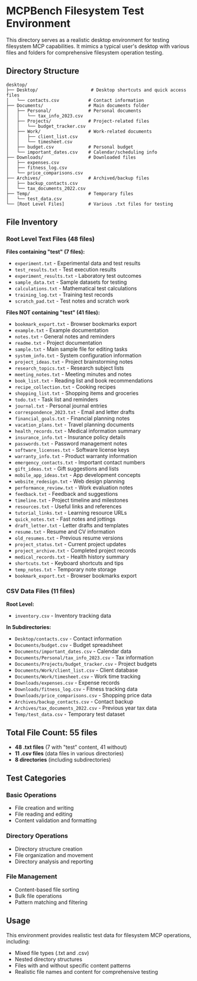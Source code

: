 # MCPBench Filesystem Test Environment

This directory serves as a realistic desktop environment for testing filesystem MCP capabilities. It mimics a typical user's desktop with various files and folders for comprehensive filesystem operation testing.

## Directory Structure

```
desktop/
├── Desktop/                    # Desktop shortcuts and quick access files
│   └── contacts.csv           # Contact information
├── Documents/                 # Main documents folder
│   ├── Personal/              # Personal documents
│   │   └── tax_info_2023.csv
│   ├── Projects/              # Project-related files
│   │   └── budget_tracker.csv
│   ├── Work/                  # Work-related documents
│   │   ├── client_list.csv
│   │   └── timesheet.csv
│   ├── budget.csv             # Personal budget
│   └── important_dates.csv    # Calendar/scheduling info
├── Downloads/                 # Downloaded files
│   ├── expenses.csv
│   ├── fitness_log.csv
│   └── price_comparisons.csv
├── Archives/                  # Archived/backup files
│   ├── backup_contacts.csv
│   └── tax_documents_2022.csv
├── Temp/                      # Temporary files
│   └── test_data.csv
└── [Root Level Files]         # Various .txt files for testing
```

## File Inventory

### Root Level Text Files (48 files)

**Files containing "test" (7 files):**
- `experiment.txt` - Experimental data and test results
- `test_results.txt` - Test execution results
- `experiment_results.txt` - Laboratory test outcomes
- `sample_data.txt` - Sample datasets for testing
- `calculations.txt` - Mathematical test calculations
- `training_log.txt` - Training test records
- `scratch_pad.txt` - Test notes and scratch work

**Files NOT containing "test" (41 files):**
- `bookmark_export.txt` - Browser bookmarks export
- `example.txt` - Example documentation
- `notes.txt` - General notes and reminders
- `readme.txt` - Project documentation
- `sample.txt` - Main sample file for editing tasks
- `system_info.txt` - System configuration information  
- `project_ideas.txt` - Project brainstorming notes
- `research_topics.txt` - Research subject lists
- `meeting_notes.txt` - Meeting minutes and notes
- `book_list.txt` - Reading list and book recommendations
- `recipe_collection.txt` - Cooking recipes
- `shopping_list.txt` - Shopping items and groceries
- `todo.txt` - Task list and reminders
- `journal.txt` - Personal journal entries
- `correspondence_2023.txt` - Email and letter drafts
- `financial_goals.txt` - Financial planning notes
- `vacation_plans.txt` - Travel planning documents
- `health_records.txt` - Medical information summary
- `insurance_info.txt` - Insurance policy details
- `passwords.txt` - Password management notes
- `software_licenses.txt` - Software license keys
- `warranty_info.txt` - Product warranty information
- `emergency_contacts.txt` - Important contact numbers
- `gift_ideas.txt` - Gift suggestions and lists
- `mobile_app_ideas.txt` - App development concepts
- `website_redesign.txt` - Web design planning
- `performance_review.txt` - Work evaluation notes
- `feedback.txt` - Feedback and suggestions
- `timeline.txt` - Project timeline and milestones
- `resources.txt` - Useful links and references
- `tutorial_links.txt` - Learning resource URLs
- `quick_notes.txt` - Fast notes and jottings
- `draft_letter.txt` - Letter drafts and templates
- `resume.txt` - Resume and CV information
- `old_resumes.txt` - Previous resume versions
- `project_status.txt` - Current project updates
- `project_archive.txt` - Completed project records
- `medical_records.txt` - Health history summary
- `shortcuts.txt` - Keyboard shortcuts and tips
- `temp_notes.txt` - Temporary note storage
- `bookmark_export.txt` - Browser bookmarks export

### CSV Data Files (11 files)

**Root Level:**
- `inventory.csv` - Inventory tracking data

**In Subdirectories:**
- `Desktop/contacts.csv` - Contact information
- `Documents/budget.csv` - Budget spreadsheet
- `Documents/important_dates.csv` - Calendar data
- `Documents/Personal/tax_info_2023.csv` - Tax information
- `Documents/Projects/budget_tracker.csv` - Project budgets
- `Documents/Work/client_list.csv` - Client database
- `Documents/Work/timesheet.csv` - Work time tracking
- `Downloads/expenses.csv` - Expense records
- `Downloads/fitness_log.csv` - Fitness tracking data
- `Downloads/price_comparisons.csv` - Shopping price data
- `Archives/backup_contacts.csv` - Contact backup
- `Archives/tax_documents_2022.csv` - Previous year tax data
- `Temp/test_data.csv` - Temporary test dataset

## Total File Count: 55 files
- **48 .txt files** (7 with "test" content, 41 without)
- **11 .csv files** (data files in various directories)
- **8 directories** (including subdirectories)

## Test Categories

### Basic Operations
- File creation and writing
- File reading and editing
- Content validation and formatting

### Directory Operations  
- Directory structure creation
- File organization and movement
- Directory analysis and reporting

### File Management
- Content-based file sorting
- Bulk file operations
- Pattern matching and filtering

## Usage

This environment provides realistic test data for filesystem MCP operations, including:
- Mixed file types (.txt and .csv)
- Nested directory structures
- Files with and without specific content patterns
- Realistic file names and content for comprehensive testing